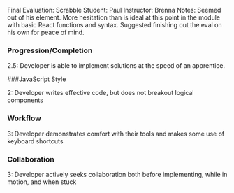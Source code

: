 Final Evaluation: Scrabble
Student: Paul
Instructor: Brenna
Notes: Seemed out of his element. More hesitation than is ideal at this point in the module with basic React functions and syntax. Suggested finishing out the eval on his own for peace of mind.

### Progression/Completion

2.5: Developer is able to implement solutions at the speed of an apprentice.

###JavaScript Style

2: Developer writes effective code, but does not breakout logical components

### Workflow

3: Developer demonstrates comfort with their tools and makes some use of keyboard shortcuts

### Collaboration

3: Developer actively seeks collaboration both before implementing, while in motion, and when stuck
